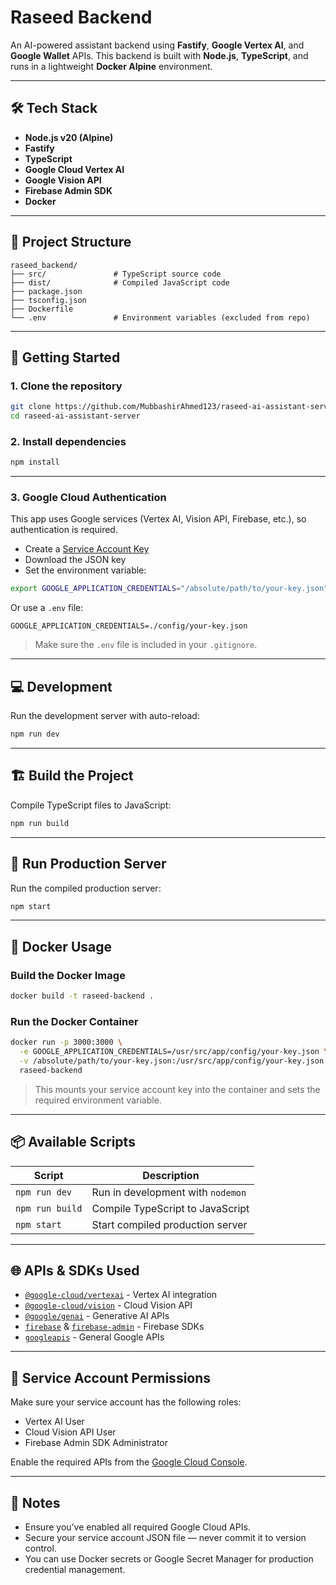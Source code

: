 
# Raseed Backend

An AI-powered assistant backend using **Fastify**, **Google Vertex AI**, and **Google Wallet** APIs. This backend is built with **Node.js**, **TypeScript**, and runs in a lightweight **Docker Alpine** environment.

---

## 🛠 Tech Stack

- **Node.js v20 (Alpine)**
- **Fastify**
- **TypeScript**
- **Google Cloud Vertex AI**
- **Google Vision API**
- **Firebase Admin SDK**
- **Docker**

---

## 📁 Project Structure

```
raseed_backend/
├── src/               # TypeScript source code
├── dist/              # Compiled JavaScript code
├── package.json
├── tsconfig.json
├── Dockerfile
└── .env               # Environment variables (excluded from repo)
```

---

## 🚀 Getting Started

### 1. Clone the repository

```bash
git clone https://github.com/MubbashirAhmed123/raseed-ai-assistant-server.git
cd raseed-ai-assistant-server
```

### 2. Install dependencies

```bash
npm install
```

---

### 3. Google Cloud Authentication

This app uses Google services (Vertex AI, Vision API, Firebase, etc.), so authentication is required.

- Create a [Service Account Key](https://console.cloud.google.com/iam-admin/serviceaccounts)
- Download the JSON key
- Set the environment variable:

```bash
export GOOGLE_APPLICATION_CREDENTIALS="/absolute/path/to/your-key.json"
```

Or use a `.env` file:

```
GOOGLE_APPLICATION_CREDENTIALS=./config/your-key.json
```

> Make sure the `.env` file is included in your `.gitignore`.

---

## 💻 Development

Run the development server with auto-reload:

```bash
npm run dev
```

---

## 🏗️ Build the Project

Compile TypeScript files to JavaScript:

```bash
npm run build
```

---

## 🚢 Run Production Server

Run the compiled production server:

```bash
npm start
```

---

## 🐳 Docker Usage

### Build the Docker Image

```bash
docker build -t raseed-backend .
```

### Run the Docker Container

```bash
docker run -p 3000:3000 \
  -e GOOGLE_APPLICATION_CREDENTIALS=/usr/src/app/config/your-key.json \
  -v /absolute/path/to/your-key.json:/usr/src/app/config/your-key.json \
  raseed-backend
```

> This mounts your service account key into the container and sets the required environment variable.

---

## 📦 Available Scripts

| Script         | Description                         |
|----------------|-------------------------------------|
| `npm run dev`  | Run in development with `nodemon`   |
| `npm run build`| Compile TypeScript to JavaScript    |
| `npm start`    | Start compiled production server     |

---

## 🌐 APIs & SDKs Used

- [`@google-cloud/vertexai`](https://www.npmjs.com/package/@google-cloud/vertexai) - Vertex AI integration
- [`@google-cloud/vision`](https://www.npmjs.com/package/@google-cloud/vision) - Cloud Vision API
- [`@google/genai`](https://www.npmjs.com/package/@google/genai) - Generative AI APIs
- [`firebase`](https://www.npmjs.com/package/firebase) & [`firebase-admin`](https://www.npmjs.com/package/firebase-admin) - Firebase SDKs
- [`googleapis`](https://www.npmjs.com/package/googleapis) - General Google APIs

---

## 🔐 Service Account Permissions

Make sure your service account has the following roles:

- Vertex AI User
- Cloud Vision API User
- Firebase Admin SDK Administrator

Enable the required APIs from the [Google Cloud Console](https://console.cloud.google.com/apis/dashboard).

---


## 🧠 Notes

- Ensure you’ve enabled all required Google Cloud APIs.
- Secure your service account JSON file — never commit it to version control.
- You can use Docker secrets or Google Secret Manager for production credential management.
